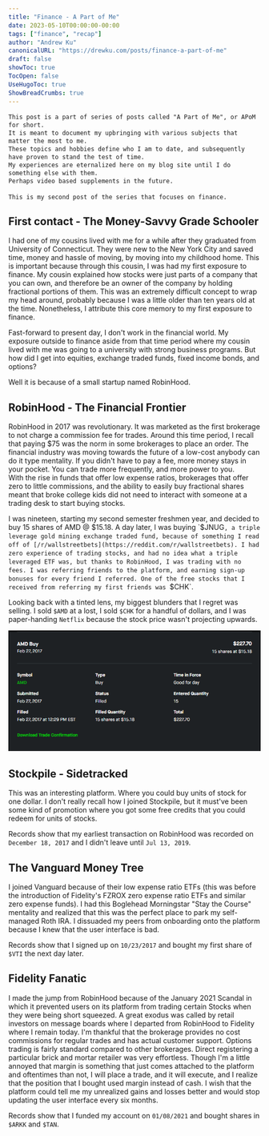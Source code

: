 ```yaml
---
title: "Finance - A Part of Me"
date: 2023-05-10T00:00:00-00:00
tags: ["finance", "recap"]
author: "Andrew Ku"
canonicalURL: "https://drewku.com/posts/finance-a-part-of-me"
draft: false
showToc: true
TocOpen: false
UseHugoToc: true
ShowBreadCrumbs: true
---
```


```
This post is a part of series of posts called "A Part of Me", or APoM for short.
It is meant to document my upbringing with various subjects that matter the most to me. 
These topics and hobbies define who I am to date, and subsequently have proven to stand the test of time. 
My experiences are eternalized here on my blog site until I do something else with them.
Perhaps video based supplements in the future. 

This is my second post of the series that focuses on finance.
```

## First contact - The Money-Savvy Grade Schooler
I had one of my cousins lived with me for a while after they graduated from University of Connecticut. They were new to the New York City and saved time, money and hassle of moving, by moving into my childhood home. This is important because through this cousin, I was had my first exposure to finance. My cousin explained how stocks were just parts of a company that you can own, and therefore be an owner of the company by holding fractional portions of them. This was an extremely difficult concept to wrap my head around, probably because I was a little older than ten years old at the time. Nonetheless, I attribute this core memory to my first exposure to finance. 

Fast-forward to present day, I don't work in the financial world. My exposure outside to finance aside from that time period where my cousin lived with me was going to a university with strong business programs. But how did I get into equities, exchange traded funds, fixed income bonds, and options? 

Well it is because of a small startup named RobinHood. 

## RobinHood - The Financial Frontier
RobinHood in 2017 was revolutionary. It was marketed as the first brokerage to not charge a commission fee for trades. Around this time period, I recall that paying $75 was the norm in some brokerages to place an order. The financial industry was moving towards the future of a low-cost anybody can do it type mentality. If you didn't have to pay a fee, more money stays in your pocket. You can trade more frequently, and more power to you.  
With the rise in funds that offer low expense ratios, brokerages that offer zero to little commissions, and the ability to easily buy fractional shares meant that broke college kids did not need to interact with someone at a trading desk to start buying stocks.

I was nineteen, starting my second semester freshmen year, and decided to buy 15 shares of AMD @ $15.18. A day later, I was buying `$JNUG`, a triple leverage gold mining exchange traded fund, because of something I read off of [/r/wallstreetbets](https://reddit.com/r/wallstreetbets). I had zero experience of trading stocks, and had no idea what a triple leveraged ETF was, but thanks to RobinHood, I was trading with no fees. I was referring friends to the platform, and earning sign-up bonuses for every friend I referred. One of the free stocks that I received from referring my first friends was `$CHK`. 

Looking back with a tinted lens, my biggest blunders that I regret was selling. I sold `$AMD` at a lost, I sold `$CHK` for a handful of dollars, and I was paper-handing `Netflix` because the stock price wasn't projecting upwards. 

![My first trade](images/first-trade-amd-1.png)

## Stockpile - Sidetracked
This was an interesting platform. Where you could buy units of stock for one dollar. I don't really recall how I joined Stockpile, but it must've been some kind of promotion where you got some free credits that you could redeem for units of stocks. 

Records show that my earliest transaction on RobinHood was recorded on `December 18, 2017` and I didn't leave until `Jul 13, 2019`. 

## The Vanguard Money Tree
I joined Vanguard because of their low expense ratio ETFs (this was before the introduction of Fidelity's FZROX zero expense ratio ETFs and similar zero expense funds). I had this Boglehead Morningstar "Stay the Course" mentality and realized that this was the perfect place to park my self-managed Roth IRA. I dissuaded my peers from onboarding onto the platform because I knew that the user interface is bad. 

Records show that I signed up on `10/23/2017` and bought my first share of `$VTI` the next day later. 

## Fidelity Fanatic
I made the jump from RobinHood because of the January 2021 Scandal in which it prevented users on its platform from trading certain Stocks when they were being short squeezed. A great exodus was called by retail investors on message boards where I departed from RobinHood to Fidelity where I remain today. I'm thankful that the brokerage provides no cost commissions for regular trades and has actual customer support. Options trading is fairly standard compared to other brokerages. Direct registering a particular brick and mortar retailer was very effortless. Though I'm a little annoyed that margin is something that just comes attached to the platform and oftentimes than not, I will place a trade, and it will execute, and I realize that the position that I bought used margin instead of cash. I wish that the platform could tell me my unrealized gains and losses better and would stop updating the user interface every six months. 

Records show that I funded my account on `01/08/2021` and bought shares in `$ARKK` and `$TAN`.
